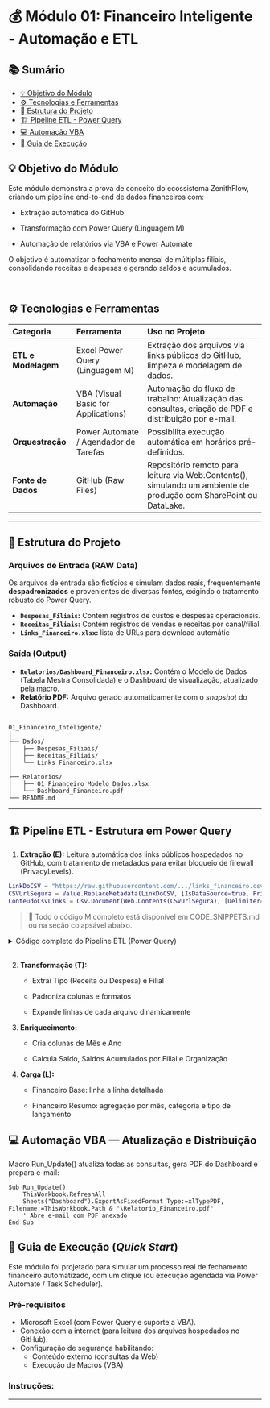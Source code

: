 # 💰 Módulo 01: Financeiro Inteligente - Automação e ETL

## 📚 Sumário
- [💡 Objetivo do Módulo](#-objetivo-do-módulo)
- [⚙️ Tecnologias e Ferramentas](#️-tecnologias-e-ferramentas)
- [📁 Estrutura do Projeto](#-estrutura-do-projeto)
- [🏗️ Pipeline ETL - Power Query](#️-pipeline-etl---power-query)
- [💻 Automação VBA](#-automação-vba)
- [🚀 Guia de Execução](#-guia-de-execução-quick-start)


## 💡 Objetivo do Módulo
Este módulo demonstra a prova de conceito do ecossistema ZenithFlow, criando um pipeline end-to-end de dados financeiros com:

- Extração automática do GitHub

- Transformação com Power Query (Linguagem M)

- Automação de relatórios via VBA e Power Automate

O objetivo é automatizar o fechamento mensal de múltiplas filiais, consolidando receitas e despesas e gerando saldos e acumulados.

<br>

## ⚙️ Tecnologias e Ferramentas
| Categoria | Ferramenta | Uso no Projeto |
| :--- | :--- | :--- |
| **ETL e Modelagem** | Excel Power Query (Linguagem M) | Extração dos arquivos via links públicos do GitHub, limpeza e modelagem de dados. |
| **Automação** | VBA (Visual Basic for Applications) | Automação do fluxo de trabalho: Atualização das consultas, criação de PDF e distribuição por e-mail. |
| **Orquestração** | Power Automate / Agendador de Tarefas | Possibilita execução automática em horários pré-definidos. |
| **Fonte de Dados** | GitHub (Raw Files) | Repositório remoto para leitura via Web.Contents(), simulando um ambiente de produção com SharePoint ou DataLake. |

---

## 📁 Estrutura do Projeto

### Arquivos de Entrada (RAW Data)
Os arquivos de entrada são fictícios e simulam dados reais, frequentemente **despadronizados** e provenientes de diversas fontes, exigindo o tratamento robusto do Power Query.
* **`Despesas_Filiais`:** Contém registros de custos e despesas operacionais.
* **`Receitas_Filiais`:** Contém registros de vendas e receitas por canal/filial.
* **`Links_Financeiro.xlsx`:** lista de URLs para download automátic

### Saída (Output)
* **`Relatorios/Dashboard_Financeiro.xlsx`:** Contém o Modelo de Dados (Tabela Mestra Consolidada) e o Dashboard de visualização, atualizado pela macro.
* **Relatório PDF:** Arquivo gerado automaticamente com o *snapshot* do Dashboard.

```

01_Financeiro_Inteligente/
│
├── Dados/
│   ├── Despesas_Filiais/
│   ├── Receitas_Filiais/
│   └── Links_Financeiro.xlsx
│
├── Relatorios/
│   ├── 01_Financeiro_Modelo_Dados.xlsx
│   └── Dashboard_Financeiro.pdf
└── README.md

```

---

## 🏗️ Pipeline ETL - Estrutura em Power Query

1.  **Extração (E):** Leitura automática dos links públicos hospedados no GitHub, com tratamento de metadados para evitar bloqueio de firewall (PrivacyLevels).

```m
LinkDoCSV = "https://raw.githubusercontent.com/.../links_financeiro.csv"
CSVUrlSegura = Value.ReplaceMetadata(LinkDoCSV, [IsDataSource=true, PrivacySetting="Public"])
ConteudoCsvLinks = Csv.Document(Web.Contents(CSVUrlSegura), [Delimiter=",", Encoding=65001])


```
>🔹 Todo o código M completo está disponível em CODE_SNIPPETS.md
 ou na seção colapsável abaixo.

<details> <summary>Código completo do Pipeline ETL (Power Query)</summary>

```m

// Funções completas de download, expansão, transformação e agregação
AddTipo = Table.AddColumn(ValidLinks, "Tipo", ... )
ReceitasExp = Table.ExpandTableColumn(...)
DespesasExp = Table.ExpandTableColumn(...)
DataExpanded = Table.Combine({ReceitasExp, DespesasExp})
AddFilial = Table.AddColumn(DataExpanded, "Filial", ...)
AddMes = Table.AddColumn(FinalColumns, "Mes", each Date.MonthName([Data]), type text)
AddAno = Table.AddColumn(AddMes, "Ano", each Date.Year([Data]), type number)
AddSaldo = Table.AddColumn(AddAno, "Saldo", each if [Tipo]="Receita" then [Valor] else -[Valor], type number)
AddSaldoAcumulado = Table.AddColumn(AddSaldo, "SaldoAcumulado_Filial", ...)
AddSaldoAcumuladoOrg = Table.AddColumn(AddSaldoAcumulado, "SaldoAcumulado_Org", ...)
FinanceiroResumo = Table.Group(FinanceiroBase, {"Ano","Mes","Tipo","Filial","Categoria"}, ...)

```
</details>

<br>

2. **Transformação (T):**

    * Extrai Tipo (Receita ou Despesa) e Filial

    * Padroniza colunas e formatos

    * Expande linhas de cada arquivo dinamicamente

3. **Enriquecimento:**

    * Cria colunas de Mês e Ano

    * Calcula Saldo, Saldos Acumulados por Filial e Organização

4. **Carga (L):**

    * Financeiro Base: linha a linha detalhada

    * Financeiro Resumo: agregação por mês, categoria e tipo de lançamento



##  💻 Automação VBA — Atualização e Distribuição

Macro Run_Update() atualiza todas as consultas, gera PDF do Dashboard e prepara e-mail:
```
Sub Run_Update()
    ThisWorkbook.RefreshAll
    Sheets("Dashboard").ExportAsFixedFormat Type:=xlTypePDF, Filename:=ThisWorkbook.Path & "\Relatorio_Financeiro.pdf"
    ' Abre e-mail com PDF anexado
End Sub

```



## 🚀 Guia de Execução (*Quick Start*)

Este módulo foi projetado para simular um processo real de fechamento financeiro automatizado, com um clique (ou execução agendada via Power Automate / Task Scheduler).

### Pré-requisitos
* Microsoft Excel (com Power Query e suporte a VBA).
* Conexão com a internet (para leitura dos arquivos hospedados no GitHub).
* Configuração de segurança habilitando:
  - Conteúdo externo (consultas da Web)
  - Execução de Macros (VBA)

### Instruções:




---



